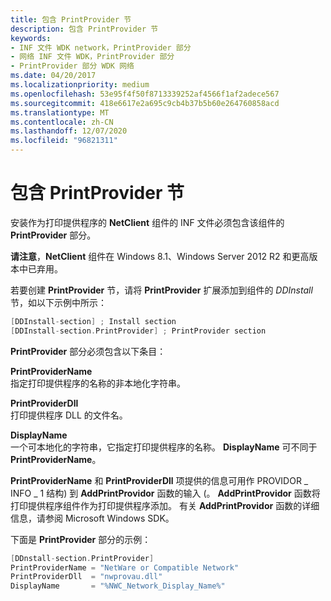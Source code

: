 ```yaml
---
title: 包含 PrintProvider 节
description: 包含 PrintProvider 节
keywords:
- INF 文件 WDK network，PrintProvider 部分
- 网络 INF 文件 WDK，PrintProvider 部分
- PrintProvider 部分 WDK 网络
ms.date: 04/20/2017
ms.localizationpriority: medium
ms.openlocfilehash: 53e95f4f50f8713339252af4566f1af2adece567
ms.sourcegitcommit: 418e6617e2a695c9cb4b37b5b60e264760858acd
ms.translationtype: MT
ms.contentlocale: zh-CN
ms.lasthandoff: 12/07/2020
ms.locfileid: "96821311"
---
```

# <a name="including-a-printprovider-section"></a>包含 PrintProvider 节





安装作为打印提供程序的 **NetClient** 组件的 INF 文件必须包含该组件的 **PrintProvider** 部分。

**请注意**，**NetClient** 组件在 Windows 8.1、Windows Server 2012 R2 和更高版本中已弃用。  

 

若要创建 **PrintProvider** 节，请将 **PrintProvider** 扩展添加到组件的 *DDInstall* 节，如以下示例中所示：
```cpp
[DDInstall-section] ; Install section
[DDInstall-section.PrintProvider] ; PrintProvider section
```

**PrintProvider** 部分必须包含以下条目：

<a href="" id="printprovidername"></a>**PrintProviderName**  
指定打印提供程序的名称的非本地化字符串。

<a href="" id="printproviderdll"></a>**PrintProviderDll**  
打印提供程序 DLL 的文件名。

<a href="" id="displayname"></a>**DisplayName**  
一个可本地化的字符串，它指定打印提供程序的名称。 **DisplayName** 可不同于 **PrintProviderName**。

**PrintProviderName** 和 **PrintProviderDll** 项提供的信息可用作 PROVIDOR \_ INFO \_ 1 结构) 到 **AddPrintProvidor** 函数的输入 (。 **AddPrintProvidor** 函数将打印提供程序组件作为打印提供程序添加。 有关 **AddPrintProvidor** 函数的详细信息，请参阅 Microsoft Windows SDK。

下面是 **PrintProvider** 部分的示例：

```cpp
[DDnstall-section.PrintProvider]
PrintProviderName = "NetWare or Compatible Network"
PrintProviderDll  = "nwprovau.dll"
DisplayName       = "%NWC_Network_Display_Name%"
```

 

 





